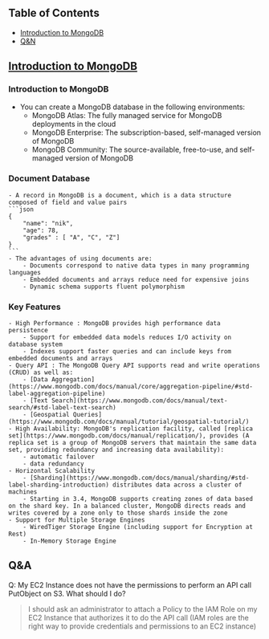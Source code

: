 
## Table of Contents  
- [Introduction to MongoDB](#introduction-to-mongoDB)
- [Q&N](#q&a)

## [Introduction to MongoDB](https://www.mongodb.com/docs/manual/introduction/)
### Introduction to MongoDB
- You can create a MongoDB database in the following environments:
	- MongoDB Atlas: The fully managed service for MongoDB deployments in the cloud
	- MongoDB Enterprise: The subscription-based, self-managed version of MongoDB
	- MongoDB Community: The source-available, free-to-use, and self-managed version of MongoDB
### Document Database
	- A record in MongoDB is a document, which is a data structure composed of field and value pairs
	```json
	{
		"name": "nik",
		"age": 78,
		"grades" : [ "A", "C", "Z"]
	}
	```
	- The advantages of using documents are:
		- Documents correspond to native data types in many programming languages
		- Embedded documents and arrays reduce need for expensive joins
		- Dynamic schema supports fluent polymorphism
 ### Key Features
	- High Performance : MongoDB provides high performance data persistence
		- Support for embedded data models reduces I/O activity on database system
		- Indexes support faster queries and can include keys from embedded documents and arrays
	- Query API : The MongoDB Query API supports read and write operations (CRUD) as well as:
		- [Data Aggregation](https://www.mongodb.com/docs/manual/core/aggregation-pipeline/#std-label-aggregation-pipeline)
		- [Text Search](https://www.mongodb.com/docs/manual/text-search/#std-label-text-search)
		- [Geospatial Queries](https://www.mongodb.com/docs/manual/tutorial/geospatial-tutorial/)
	- High Availability: MongoDB's replication facility, called [replica set](https://www.mongodb.com/docs/manual/replication/), provides (A replica set is a group of MongoDB servers that maintain the same data set, providing redundancy and increasing data availability):
		- automatic failover
		- data redundancy
	- Horizontal Scalability
		- [Sharding](https://www.mongodb.com/docs/manual/sharding/#std-label-sharding-introduction) distributes data across a cluster of machines
		- Starting in 3.4, MongoDB supports creating zones of data based on the shard key. In a balanced cluster, MongoDB directs reads and writes covered by a zone only to those shards inside the zone
	- Support for Multiple Storage Engines
		- WiredTiger Storage Engine (including support for Encryption at Rest)
		- In-Memory Storage Engine
 
## Q&A
Q: My EC2 Instance does not have the permissions to perform an API call PutObject on S3. What should I do?
> I should ask an administrator to attach a Policy to the IAM Role on my EC2 Instance that authorizes it to do the API call (IAM roles are the right way to provide credentials and permissions to an EC2 instance)
